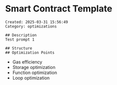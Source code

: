 # Smart Contract Template
    Created: 2025-03-31 15:56:49
    Category: optimizations

    ## Description
    Test prompt 1

    ## Structure
    ## Optimization Points
- Gas efficiency
- Storage optimization
- Function optimization
- Loop optimization

